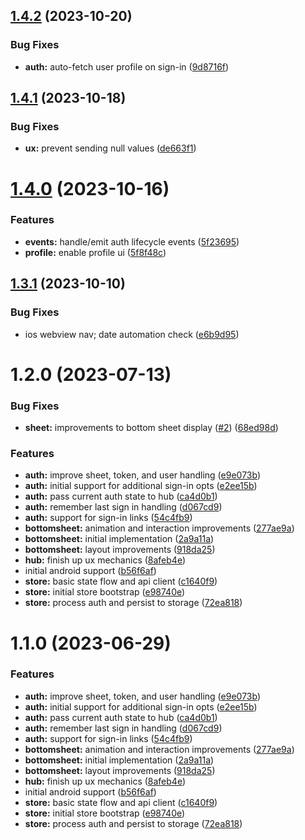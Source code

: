 

## [1.4.2](https://github.com/rownd/xamarin/compare/1.4.1...1.4.2) (2023-10-20)


### Bug Fixes

* **auth:** auto-fetch user profile on sign-in ([9d8716f](https://github.com/rownd/xamarin/commit/9d8716f7771aa18f72d759390e7e5fbd418e9088))

## [1.4.1](https://github.com/rownd/xamarin/compare/1.4.0...1.4.1) (2023-10-18)


### Bug Fixes

* **ux:** prevent sending null values ([de663f1](https://github.com/rownd/xamarin/commit/de663f10e04cee28492f0703ccf709b0a7234a45))

# [1.4.0](https://github.com/rownd/xamarin/compare/1.3.1...1.4.0) (2023-10-16)


### Features

* **events:** handle/emit auth lifecycle events ([5f23695](https://github.com/rownd/xamarin/commit/5f2369533ed54aa07f11fee1f062405c02d28c6c))
* **profile:** enable profile ui ([5f8f48c](https://github.com/rownd/xamarin/commit/5f8f48c8181d080ced1cedbf61b5f5f1b6b7f7d8))

## [1.3.1](https://github.com/rownd/xamarin/compare/1.3.0...1.3.1) (2023-10-10)


### Bug Fixes

* ios webview nav; date automation check ([e6b9d95](https://github.com/rownd/xamarin/commit/e6b9d953389719d9c8d49040015b106624195836))

# 1.2.0 (2023-07-13)


### Bug Fixes

* **sheet:** improvements to bottom sheet display ([#2](https://github.com/rownd/xamarin/issues/2)) ([68ed98d](https://github.com/rownd/xamarin/commit/68ed98d02c90ca5a37c767de2cefd2b93197a774))


### Features

* **auth:** improve sheet, token, and user handling ([e9e073b](https://github.com/rownd/xamarin/commit/e9e073b263a8886f388f3baf4a2c8bcf16d061f3))
* **auth:** initial support for additional sign-in opts ([e2ee15b](https://github.com/rownd/xamarin/commit/e2ee15b45ae1860de119a57b09bb156fc3a5221f))
* **auth:** pass current auth state to hub ([ca4d0b1](https://github.com/rownd/xamarin/commit/ca4d0b1f59d63490a5ef2dde1dc6b4eb9fbc80f4))
* **auth:** remember last sign in handling ([d067cd9](https://github.com/rownd/xamarin/commit/d067cd9a13e3d35aedf8de3de730347fe767969e))
* **auth:** support for sign-in links ([54c4fb9](https://github.com/rownd/xamarin/commit/54c4fb95c80294f8f0c0ac5b824aa1363f140336))
* **bottomsheet:** animation and interaction improvements ([277ae9a](https://github.com/rownd/xamarin/commit/277ae9a410a79f45ce3ba050fffccf881f9fdede))
* **bottomsheet:** initial implementation ([2a9a11a](https://github.com/rownd/xamarin/commit/2a9a11a78aeb3bd3ed9cb75fef7344f20b8c680d))
* **bottomsheet:** layout improvements ([918da25](https://github.com/rownd/xamarin/commit/918da25871ee50d6683a53c7e797db807272909b))
* **hub:** finish up ux mechanics ([8afeb4e](https://github.com/rownd/xamarin/commit/8afeb4ecc30e3c978270bae1889a16a0314f8544))
* initial android support ([b56f6af](https://github.com/rownd/xamarin/commit/b56f6af2fd6a337bed006eadf214486cb911b23d))
* **store:** basic state flow and api client ([c1640f9](https://github.com/rownd/xamarin/commit/c1640f993a9192e8d937c7239ca224b813fbafa5))
* **store:** initial store bootstrap ([e98740e](https://github.com/rownd/xamarin/commit/e98740ec47c014f16bcea6a2470637d700f89550))
* **store:** process auth and persist to storage ([72ea818](https://github.com/rownd/xamarin/commit/72ea818ad875a05cb394b87c2087e8cff857ddcd))

# 1.1.0 (2023-06-29)


### Features

* **auth:** improve sheet, token, and user handling ([e9e073b](https://github.com/rownd/xamarin/commit/e9e073b263a8886f388f3baf4a2c8bcf16d061f3))
* **auth:** initial support for additional sign-in opts ([e2ee15b](https://github.com/rownd/xamarin/commit/e2ee15b45ae1860de119a57b09bb156fc3a5221f))
* **auth:** pass current auth state to hub ([ca4d0b1](https://github.com/rownd/xamarin/commit/ca4d0b1f59d63490a5ef2dde1dc6b4eb9fbc80f4))
* **auth:** remember last sign in handling ([d067cd9](https://github.com/rownd/xamarin/commit/d067cd9a13e3d35aedf8de3de730347fe767969e))
* **auth:** support for sign-in links ([54c4fb9](https://github.com/rownd/xamarin/commit/54c4fb95c80294f8f0c0ac5b824aa1363f140336))
* **bottomsheet:** animation and interaction improvements ([277ae9a](https://github.com/rownd/xamarin/commit/277ae9a410a79f45ce3ba050fffccf881f9fdede))
* **bottomsheet:** initial implementation ([2a9a11a](https://github.com/rownd/xamarin/commit/2a9a11a78aeb3bd3ed9cb75fef7344f20b8c680d))
* **bottomsheet:** layout improvements ([918da25](https://github.com/rownd/xamarin/commit/918da25871ee50d6683a53c7e797db807272909b))
* **hub:** finish up ux mechanics ([8afeb4e](https://github.com/rownd/xamarin/commit/8afeb4ecc30e3c978270bae1889a16a0314f8544))
* initial android support ([b56f6af](https://github.com/rownd/xamarin/commit/b56f6af2fd6a337bed006eadf214486cb911b23d))
* **store:** basic state flow and api client ([c1640f9](https://github.com/rownd/xamarin/commit/c1640f993a9192e8d937c7239ca224b813fbafa5))
* **store:** initial store bootstrap ([e98740e](https://github.com/rownd/xamarin/commit/e98740ec47c014f16bcea6a2470637d700f89550))
* **store:** process auth and persist to storage ([72ea818](https://github.com/rownd/xamarin/commit/72ea818ad875a05cb394b87c2087e8cff857ddcd))